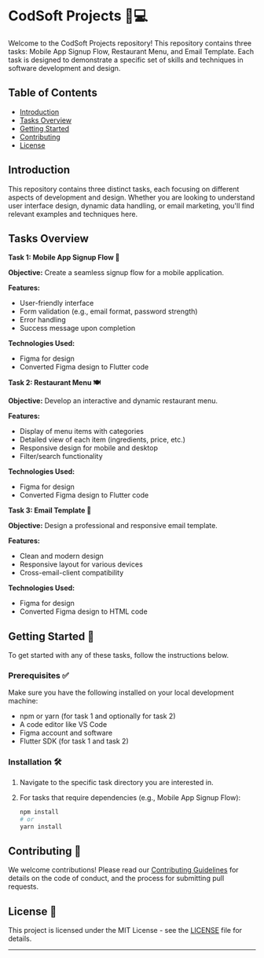 # CodSoft Projects 🎨💻

Welcome to the CodSoft Projects repository! This repository contains three tasks: Mobile App Signup Flow, Restaurant Menu, and Email Template. Each task is designed to demonstrate a specific set of skills and techniques in software development and design.

## Table of Contents

- [Introduction](#introduction)
- [Tasks Overview](#tasks-overview)
- [Getting Started](#getting-started)
- [Contributing](#contributing)
- [License](#license)

## Introduction

This repository contains three distinct tasks, each focusing on different aspects of development and design. Whether you are looking to understand user interface design, dynamic data handling, or email marketing, you'll find relevant examples and techniques here.

## Tasks Overview

**Task 1: Mobile App Signup Flow 📱**

**Objective:** Create a seamless signup flow for a mobile application.

**Features:**
- User-friendly interface
- Form validation (e.g., email format, password strength)
- Error handling
- Success message upon completion

**Technologies Used:**
- Figma for design
- Converted Figma design to Flutter code

**Task 2: Restaurant Menu 🍽️**

**Objective:** Develop an interactive and dynamic restaurant menu.

**Features:**
- Display of menu items with categories
- Detailed view of each item (ingredients, price, etc.)
- Responsive design for mobile and desktop
- Filter/search functionality

**Technologies Used:**
- Figma for design
- Converted Figma design to Flutter code

**Task 3: Email Template 📧**

**Objective:** Design a professional and responsive email template.

**Features:**
- Clean and modern design
- Responsive layout for various devices
- Cross-email-client compatibility

**Technologies Used:**
- Figma for design
- Converted Figma design to HTML code

## Getting Started 🚀

To get started with any of these tasks, follow the instructions below.

### Prerequisites ✅

Make sure you have the following installed on your local development machine:
- npm or yarn (for task 1 and optionally for task 2)
- A code editor like VS Code
- Figma account and software
- Flutter SDK (for task 1 and task 2)

### Installation 🛠️

1. Navigate to the specific task directory you are interested in.

2. For tasks that require dependencies (e.g., Mobile App Signup Flow):
   ```bash
   npm install
   # or
   yarn install
   ```

## Contributing 🤝

We welcome contributions! Please read our [Contributing Guidelines](CONTRIBUTING.md) for details on the code of conduct, and the process for submitting pull requests.

## License 📜

This project is licensed under the MIT License - see the [LICENSE](LICENSE) file for details.

---
